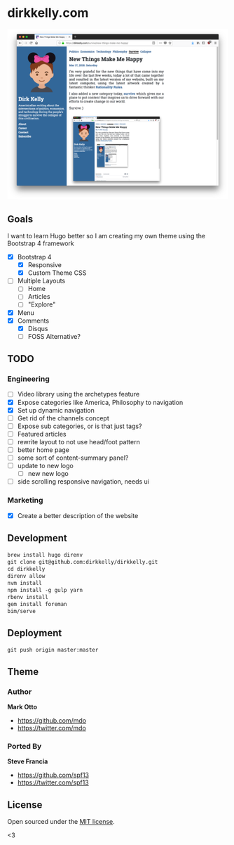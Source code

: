 # dirkkelly.com

![Screenshot](/static/images/screenshots/2018-03-17-18-40-00.png)

## Goals

I want to learn Hugo better so I am creating my own theme using the Bootstrap 4 framework

- [x] Bootstrap 4
  - [x] Responsive
  - [x] Custom Theme CSS
- [ ] Multiple Layouts
  - [ ] Home
  - [ ] Articles
  - [ ] "Explore"
- [x] Menu
- [x] Comments
  - [x] Disqus
  - [ ] FOSS Alternative?

## TODO

### Engineering

- [ ] Video library using the archetypes feature
- [x] Expose categories like America, Philosophy to navigation
- [x] Set up dynamic navigation
- [ ] Get rid of the channels concept
- [ ] Expose sub categories, or is that just tags?
- [ ] Featured articles
- [ ] rewrite layout to not use head/foot pattern
- [ ] better home page
- [ ] some sort of content-summary panel?
- [ ] update to new logo
  - [ ] new new logo
- [ ] side scrolling responsive navigation, needs ui

### Marketing

- [x] Create a better description of the website

## Development

```
brew install hugo direnv
git clone git@github.com:dirkkelly/dirkkelly.git
cd dirkkelly
direnv allow
nvm install
npm install -g gulp yarn
rbenv install
gem install foreman
bim/serve
```

## Deployment

```
git push origin master:master
```

## Theme

### Author
**Mark Otto**
- <https://github.com/mdo>
- <https://twitter.com/mdo>

### Ported By
**Steve Francia**
- <https://github.com/spf13>
- <https://twitter.com/spf13>

## License

Open sourced under the [MIT license](LICENSE.md).

<3
